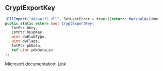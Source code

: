 ## CryptExportKey

```csharp
[DllImport("Advapi32.dll", SetLastError = true)][return: MarshalAs(UnmanagedType.Bool)]
public static extern bool CryptExportKey(
   IntPtr hKey,
   IntPtr hExpKey,
   uint dwBlobType,
   uint dwFlags,
   IntPtr pbData,
   ref uint pdwDataLen
);
```

Microsoft documentation: [Link](https://docs.microsoft.com/en-us/windows/win32/api/wincrypt/nf-wincrypt-cryptexportkey)

